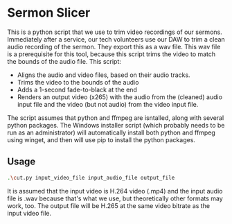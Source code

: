 # Sermon Slicer

This is a python script that we use to trim video recordings of our sermons.  Immediately after a service, 
our tech volunteers use our DAW to trim a clean audio recording of the sermon.  They export this as a wav 
file.  This wav file is a prerequisite for this tool, because this script trims the video to match the 
bounds of the audio file.  This script:

- Aligns the audio and video files, based on their audio tracks.
- Trims the video to the bounds of the audio
- Adds a 1-second fade-to-black at the end
- Renders an output video (x265) with the audio from the (cleaned) audio input file and the video (but not
  audio) from the video input file.

The script assumes that python and ffmpeg are isntalled, along with several python packages. The Windows
installer script (which probably needs to be run as an administrator) will automatically install both
python and ffmpeg using winget, and then will use pip to install the python packages. 

## Usage

```bash
.\cut.py input_video_file input_audio_file output_file
```

It is assumed that the input video is H.264 video (.mp4) and the input audio file is .wav because that's 
what we use, but theoretically other formats may work, too.  The output file will be H.265 at the
same video bitrate as the input video file. 
